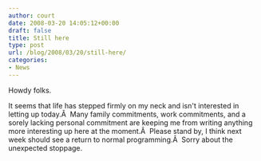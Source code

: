 ```yaml
---
author: court
date: 2008-03-20 14:05:12+00:00
draft: false
title: Still here
type: post
url: /blog/2008/03/20/still-here/
categories:
- News
---
```


Howdy folks.

It seems that life has stepped firmly on my neck and isn't interested in letting up today.Â  Many family commitments, work commitments, and a sorely lacking personal commitment are keeping me from writing anything more interesting up here at the moment.Â  Please stand by, I think next week should see a return to normal programming.Â  Sorry about the unexpected stoppage.
